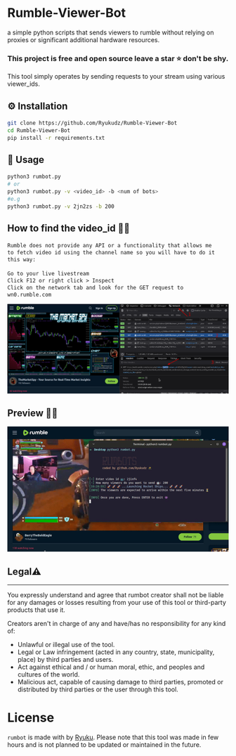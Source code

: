 # Rumble-Viewer-Bot
a simple python scripts that sends viewers to rumble without relying on proxies or significant additional hardware resources.

### This project is free and open source leave a star ⭐ don't be shy. 

This tool simply operates by sending requests to your stream using various viewer_ids.

## ⚙️ Installation

```sh
git clone https://github.com/Ryukudz/Rumble-Viewer-Bot
cd Rumble-Viewer-Bot
pip install -r requirements.txt
```

## 🔧 Usage
```sh
python3 rumbot.py
# or
python3 rumbot.py -v <video_id> -b <num of bots>
#e.g
python3 rumbot.py -v 2jn2zs -b 200
```
## How to find the video_id 🧑‍🏫
```
Rumble does not provide any API or a functionality that allows me 
to fetch video id using the channel name so you will have to do it this way:

Go to your live livestream
Click F12 or right click > Inspect
Click on the network tab and look for the GET request to wn0.rumble.com
```
![TUTO](https://raw.githubusercontent.com/Ryukudz/Rumble-Viewer-Bot/main/tab.png)

## Preview 🧙‍♂️

![Preview](https://raw.githubusercontent.com/Ryukudz/Rumble-Viewer-Bot/main/preview.gif)

## Legal⚠️
---

You expressly understand and agree that rumbot creator shall not be liable for any damages or losses resulting from your use of this tool or third-party products that use it.

Creators aren't in charge of any and have/has no responsibility for any kind of:

- Unlawful or illegal use of the tool.
- Legal or Law infringement (acted in any country, state, municipality, place) by third parties and users.
- Act against ethical and / or human moral, ethic, and peoples and cultures of the world.
- Malicious act, capable of causing damage to third parties, promoted or distributed by third parties or the user through this tool.

# License

`rumbot` is made with by [Ryuku](https://github.com/Ryukudz/).
Please note that this tool was made in few hours and is not planned to be updated or maintained in the future. 
